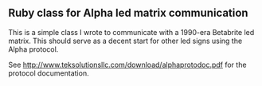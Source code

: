 ## Ruby class for Alpha led matrix communication
This is a simple class I wrote to communicate with a 1990-era Betabrite led matrix. This should serve as a decent start for other led signs using the Alpha protocol.

See http://www.teksolutionsllc.com/download/alphaprotodoc.pdf for the protocol documentation.